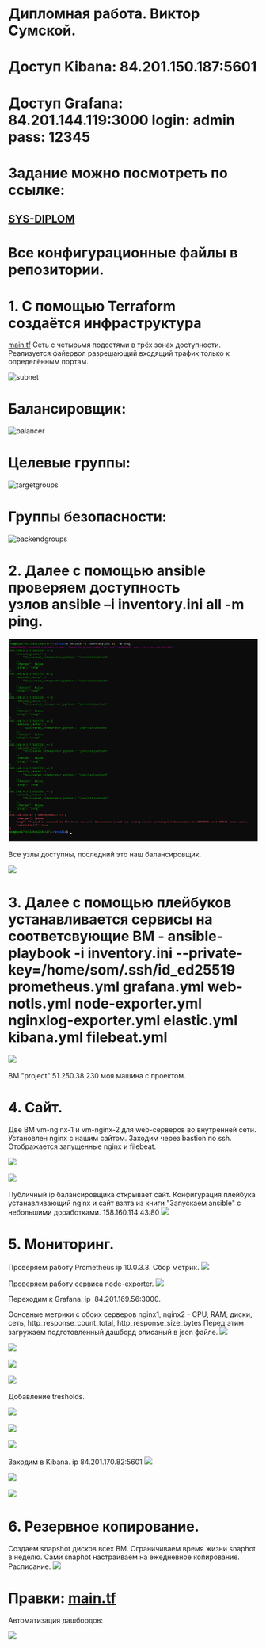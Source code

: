 # Дипломная работа. Виктор Сумской.

# Доступ Kibana: 84.201.150.187:5601
# Доступ Grafana: 84.201.144.119:3000 login: admin pass: 12345

# Задание можно посмотреть по ссылке:
## [SYS-DIPLOM](https://github.com/netology-code/sys-diplom)

# Все конфигурационные файлы в репозитории. 

# 1. С помощью Terraform создаётся инфраструктура 
[main.tf](https://github.com/Dip/blob/main/main.tf)
Сеть с четырьмя подсетями в трёх зонах доступности. Реализуется файервол разрешающий входящий трафик только к определённым портам.

![subnet](https://github.com/VictorSum/Dip/tree/main/img/subnets.png)
# Балансировщик:
![balancer](https://github.com/VictorSum/Dip/tree/main/img/balancer_1.png)
# Целевые группы:
![targetgroups](https://github.com/VictorSum/Dip/tree/main/img/balancer_2.png)
# Группы безопасности:
![backendgroups](https://github.com/VictorSum/Dip/tree/main/img/security.png)
# 2. Далее с помощью ansible проверяем доступность узлов ansible –i inventory.ini all -m ping.
![](https://github.com/AlexanderSomkin/diplom/blob/main/screenshots/ansible_ping.png)

Все узлы доступны, последний это наш балансировщик.

![](https://github.com/VictorSum/Dip/tree/main/img/outputs.png)

# 3. Далее с помощью плейбуков устанавливается сервисы на соответсвующие ВМ - ansible-playbook -i inventory.ini --private-key=/home/som/.ssh/id_ed25519 prometheus.yml grafana.yml web-notls.yml node-exporter.yml nginxlog-exporter.yml elastic.yml kibana.yml filebeat.yml
![](https://github.com/VictorSum/Dip/tree/main/img/yandex_vms.png)

ВМ "project" 51.250.38.230 моя машина с проектом.

# 4. Cайт.

Две ВМ vm-nginx-1 и vm-nginx-2 для web-серверов во внутренней сети. Установлен nginx с нашим сайтом. Заходим через bastion по ssh. Отображается запущенные nginx и filebeat.

![](https://github.com/VictorSum/Dip/tree/main/img/ssh_1.png)

![](https://github.com/VictorSum/Dip/tree/main/img/ssh_2.png)

Публичный ip балансировщика открывает сайт. Конфигурация плейбука устанавливающий nginx и сайт взята из книги "Запускаем ansible" с небольшими доработками.
158.160.114.43:80 
![](https://github.com/VictorSum/Dip/tree/main/img/ngnix.png)

# 5. Мониторинг.
Проверяем работу Prometheus ip 10.0.3.3.
Сбор метрик.
![](https://github.com/VictorSum/Dip/tree/main/img/metrics.png)

Проверяем работу сервиса node-exporter.
![](https://github.com/VictorSum/Dip/tree/main/img/node.png)

Переходим к Grafana. ip  84.201.169.56:3000.

Основные метрики с обоих серверов nginx1, nginx2 - CPU, RAM, диски, сеть, http_response_count_total, http_response_size_bytes
Перед этим загружаем подготовленный дашборд описаный в json файле.
![](https://github.com/VictorSum/Dip/tree/main/img/dashboard.png)

![](https://github.com/VictorSum/Dip/tree/main/img/grafana_1.png)

![](https://github.com/VictorSum/Dip/tree/main/img/grafana_2.png)

![](https://github.com/VictorSum/Dip/tree/main/img/grafana_3.png)

Добавление tresholds.

![](https://github.com/VictorSum/Dip/tree/main/img/tresholds.png)

![](https://github.com/VictorSum/Dip/tree/main/img/tresholds_2.png)

![](https://github.com/VictorSum/Dip/tree/main/img/tresholds_3.png)

Заходим в Kibana. ip 84.201.170.82:5601
![](https://github.com/VictorSum/Dip/tree/main/img/kibana_1.png)

![](https://github.com/VictorSum/Dip/tree/main/img/kibana_2.png)

![](https://github.com/VictorSum/Dip/tree/main/img/kibana_3.png)

# 6. Резервное копирование. 
Создаем snapshot дисков всех ВМ. Ограничиваем время жизни snaphot в неделю. Сами snaphot настраиваем на ежедневное копирование.
Расписание.
![](https://github.com/VictorSum/Dip/tree/main/img/snapshot.png)

# Правки: [main.tf](https://github.com/AlexanderSomkin/diplom/blob/main/main.tf)

Автоматизация дашбордов: 

![](https://github.com/VictorSum/Dip/tree/main/img/640f030c-f0e7-489b-bd12-690a01629f51.jpg)



